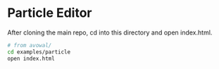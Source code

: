 # Particle Editor

After cloning the main repo, cd into this directory and open index.html.

```sh
# from avowal/
cd examples/particle
open index.html
```
